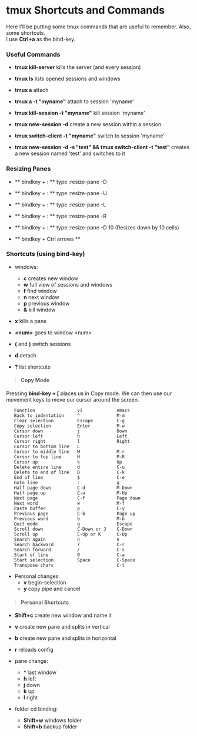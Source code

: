 # tmux Shortcuts and Commands

Here I'll be putting some tmux commands that are useful to remember. Also, some shortcuts. <br />
I use **Ctrl+a** as the bind-key.

### Useful Commands

* **tmux kill-server** kills the server (and every session)

* **tmux ls** lists opened sessions and windows

* **tmux a** attach

* **tmux a -t "myname"** attach to session 'myname'

* **tmux kill-session -t "myname"** kill session 'myname'

* **tmux new-session -d** create a new session within a session

* **tmux switch-client -t "myname"** switch to session 'myname'

* **tmux new-session -d -s "test" && tmux switch-client -t "test"** creates a new session named 'test' and switches to it

### Resizing Panes

* ** bindkey + : ** type :resize-pane -D

* ** bindkey + : ** type :resize-pane -U

* ** bindkey + : ** type :resize-pane -L

* ** bindkey + : ** type :resize-pane -R

* ** bindkey + : ** type :resize-pane -D 10 (Resizes down by 10 cells)

* ** bindkey + Ctrl arrows **

### Shortcuts (using bind-key)

* windows:
  - **c** creates new window
  - **w** full view of sessions and windows
  - **f** find window
  - **n** next window
  - **p** previous window
  - **&** kill window

* **x** kills a pane

* **\<num>** goes to window \<num>

* **(** and **)** switch sessions

* **d** detach

* **?** list shortcuts

>#### Copy Mode
Pressing **bind-key + [** places us in Copy mode. We can then use our movement keys to move our cursor around the screen.
```
   Function                vi             emacs
   Back to indentation     ^              M-m
   Clear selection         Escape         C-g
   Copy selection          Enter          M-w
   Cursor down             j              Down
   Cursor left             h              Left
   Cursor right            l              Right
   Cursor to bottom line   L
   Cursor to middle line   M              M-r
   Cursor to top line      H              M-R
   Cursor up               k              Up
   Delete entire line      d              C-u
   Delete to end of line   D              C-k
   End of line             $              C-e
   Goto line               :              g
   Half page down          C-d            M-Down
   Half page up            C-u            M-Up
   Next page               C-f            Page down
   Next word               w              M-f
   Paste buffer            p              C-y
   Previous page           C-b            Page up
   Previous word           b              M-b
   Quit mode               q              Escape
   Scroll down             C-Down or J    C-Down
   Scroll up               C-Up or K      C-Up
   Search again            n              n
   Search backward         ?              C-r
   Search forward          /              C-s
   Start of line           0              C-a
   Start selection         Space          C-Space
   Transpose chars                        C-t
```

* Personal changes:
  - **v** begin-selection
  - **y** copy pipe and cancel

>#### Personal Shortcuts

* **Shift+c** create new window and name it

* **v** create new pane and splits in vertical

* **b** create new pane and splits in horizontal

* **r** reloads config

* pane change:
  - **^** last window
  - **h** left
  - **j** down
  - **k** up
  - **l** right

* folder cd binding:
  - **Shift+w** windows folder
  - **Shift+b** backup folder
